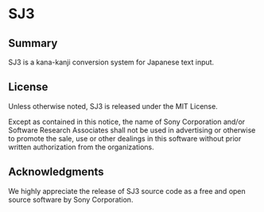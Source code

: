 # SJ3

## Summary

SJ3 is a kana-kanji conversion system for Japanese text input.

## License

Unless otherwise noted, SJ3 is released under the MIT License.

Except as contained in this notice, the name of Sony Corporation and/or Software
Research Associates shall not be used in advertising or otherwise to promote the
sale, use or other dealings in this software without prior written authorization
from the organizations.

## Acknowledgments

We highly appreciate the release of SJ3 source code as a free and open source
software by Sony Corporation.

<!--
  -- Copyright (c) 2023 Masanori Ogino <mogino@acm.org>
  -- SPDX-License-Identifier: MIT
  -->
